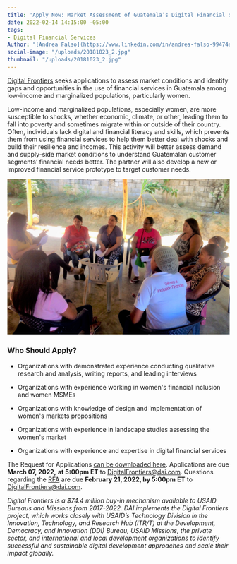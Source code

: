 ```yaml
---
title: 'Apply Now: Market Assessment of Guatemala’s Digital Financial Services'
date: 2022-02-14 14:15:00 -05:00
tags:
- Digital Financial Services
Author: "[Andrea Falso](https://www.linkedin.com/in/andrea-falso-99474a103/)"
social-image: "/uploads/20181023_2.jpg"
thumbnail: "/uploads/20181023_2.jpg"
---
```


[Digital Frontiers](https://www.dai.com/our-work/projects/worldwide-digital-frontiers-df) seeks applications to assess market conditions and identify gaps and opportunities in the use of financial services in Guatemala among low-income and marginalized populations, particularly women.

Low-income and marginalized populations, especially women, are more susceptible to shocks, whether economic, climate, or other, leading them to fall into poverty and sometimes migrate within or outside of their country. Often, individuals lack digital and financial literacy and skills, which prevents them from using financial services to help them better deal with shocks and build their resilience and incomes. This activity will better assess demand and supply-side market conditions to understand Guatemalan customer segments’ financial needs better. The partner will also develop a new or improved financial service prototype to target customer needs.

![20181023_2.jpg](/uploads/20181023_2.jpg)

### Who Should Apply?

* Organizations with demonstrated experience conducting qualitative research and analysis, writing reports, and leading interviews

* Organizations with experience working in women's financial inclusion and women MSMEs

* Organizations with knowledge of design and implementation of women's markets propositions

* Organizations with experience in landscape studies assessing the women's market

* Organizations with experience and expertise in digital financial services

The Request for Applications [can be downloaded here](https://dai-assets.s3.amazonaws.com/rfps/RFA%202022-06%20Guatemala%20DFS%20Assessment.pdf). Applications are due **March 07, 2022,** **at 5:00pm ET** to [DigitalFrontiers@dai.com](mailto:DigitalFrontiers@dai.com). Questions regarding the [RFA](https://dai-assets.s3.amazonaws.com/rfps/RFA%202022-06%20Guatemala%20DFS%20Assessment.pdf) are due **February 21, 2022, by 5:00pm** **ET** to [DigitalFrontiers@dai.com](mailto:DigitalFrontiers@dai.com).

*Digital Frontiers is a $74.4 million buy-in mechanism available to USAID Bureaus and Missions from 2017-2022. DAI implements the Digital Frontiers project, which works closely with USAID’s Technology Division in the Innovation, Technology, and Research Hub (ITR/T) at the Development, Democracy, and Innovation (DDI) Bureau, USAID Missions, the private sector, and international and local development organizations to identify successful and sustainable digital development approaches and scale their impact globally.*